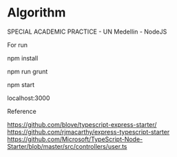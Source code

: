 # Algorithm


SPECIAL ACADEMIC PRACTICE - UN Medellin - NodeJS

For run

npm install

npm run grunt

npm start

localhost:3000

Reference

https://github.com/blove/typescript-express-starter/ https://github.com/rjmacarthy/express-typescript-starter https://github.com/Microsoft/TypeScript-Node-Starter/blob/master/src/controllers/user.ts